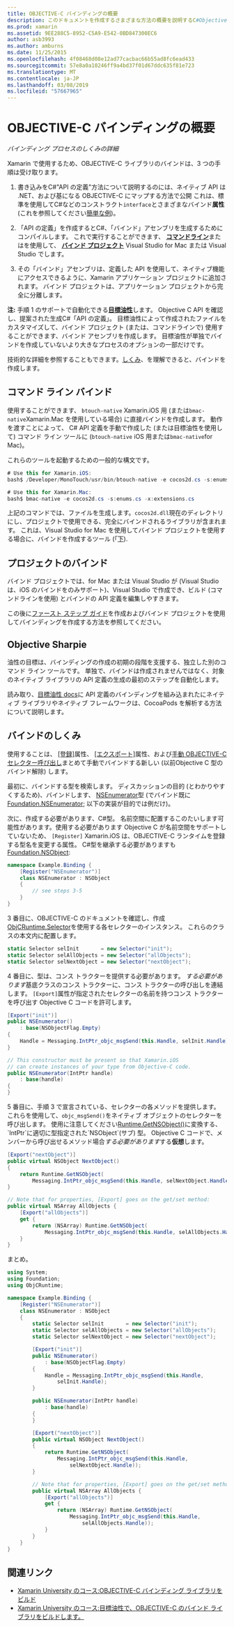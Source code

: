 ```yaml
---
title: OBJECTIVE-C バインディングの概要
description: このドキュメントを作成するさまざまな方法の概要を説明するC#Objective C コード、コマンド ライン バインド、バインド プロジェクトの場合は、目的の油性などのバインド。 また、バインドの動作方法も説明します。
ms.prod: xamarin
ms.assetid: 9EE288C5-8952-C5A9-E542-0BD847300EC6
author: asb3993
ms.author: amburns
ms.date: 11/25/2015
ms.openlocfilehash: 4f08468d08e12ad77cacbac66b55ad8fc6ead433
ms.sourcegitcommit: 57e8a0a10246ff9a4bd37f01d67ddc635f81e723
ms.translationtype: MT
ms.contentlocale: ja-JP
ms.lasthandoff: 03/08/2019
ms.locfileid: "57667965"
---
```

# <a name="overview-of-objective-c-bindings"></a>OBJECTIVE-C バインディングの概要

_バインディング プロセスのしくみの詳細_

Xamarin で使用するため、OBJECTIVE-C ライブラリのバインドは、3 つの手順は受け取ります。

1. 書き込みをC#"API の定義"方法について説明するのには、ネイティブ API は .NET、および基になる OBJECTIVE-C にマップする方法で公開 これは、標準を使用してC#などのコンストラクト`interface`とさまざまなバインド**属性**(これを参照してください[簡単な例](~/cross-platform/macios/binding/objective-c-libraries.md#Binding_an_API))。

2. 「API の定義」を作成するとC#、「バインド」アセンブリを生成するためにコンパイルします。 これで実行することができます、 [**コマンドライン**](#commandline)またはを使用して、 [**バインド プロジェクト**](#bindingproject) Visual Studio for Mac または Visual Studio でします。

3. その「バインド」アセンブリは、定義した API を使用して、ネイティブ機能にアクセスできるように、Xamarin アプリケーション プロジェクトに追加されます。
  バインド プロジェクトは、アプリケーション プロジェクトから完全に分離します。

**注:** 手順 1 のサポートで自動化できる[**目標油性**](#objectivesharpie)します。 Objective C API を確認し、提案された生成C#「API の定義」。 目標油性によって作成されたファイルをカスタマイズして、バインド プロジェクト (または、コマンドラインで) 使用することができます、バインド アセンブリを作成します。 目標油性が単独でバインドを作成していないより大きなプロセスのオプションの一部だけです。

技術的な詳細を参照することもできます。[しくみ](#howitworks)、を理解できると、バインドを作成します。

<a name="Command_Line_Bindings" /><a name="commandline" />

## <a name="command-line-bindings"></a>コマンド ライン バインド

使用することができます、 `btouch-native` Xamarin.iOS 用 (または`bmac-native`Xamarin.Mac を使用している場合) に直接バインドを作成します。 動作を渡すことによって、 C# API 定義を手動で作成した (または目標油性を使用して) コマンド ライン ツールに (`btouch-native` iOS 用または`bmac-native`for Mac)。


これらのツールを起動するための一般的な構文です。

```csharp
# Use this for Xamarin.iOS:
bash$ /Developer/MonoTouch/usr/bin/btouch-native -e cocos2d.cs -s:enums.cs -x:extensions.cs
```

```csharp
# Use this for Xamarin.Mac:
bash$ bmac-native -e cocos2d.cs -s:enums.cs -x:extensions.cs
```

上記のコマンドでは、ファイルを生成します。`cocos2d.dll`現在のディレクトリにし、プロジェクトで使用できる、完全にバインドされるライブラリが含まれます。 これは、Visual Studio for Mac を使用してバインド プロジェクトを使用する場合に、バインドを作成するツール (「[下](#bindingproject)).


<a name="bindingproject" />

## <a name="binding-project"></a>プロジェクトのバインド

バインド プロジェクトでは、for Mac または Visual Studio が (Visual Studio は、iOS のバインドをのみサポート)、Visual Studio で作成でき、ビルド (コマンドラインを使用) とバインドの API 定義を編集しやすきます。

この後に[ファースト ステップ ガイド](~/cross-platform/macios/binding/objective-c-libraries.md#Getting_Started)を作成およびバインド プロジェクトを使用してバインディングを作成する方法を参照してください。

<a name="objectivesharpie" />

## <a name="objective-sharpie"></a>Objective Sharpie

油性の目標は、バインディングの作成の初期の段階を支援する、独立した別のコマンド ライン ツールです。 単独で、バインドは作成されませんではなく、対象のネイティブ ライブラリの API 定義の生成の最初のステップを自動化します。

読み取り、[目標油性 docs](~/cross-platform/macios/binding/objective-sharpie/index.md)に API 定義のバインディングを組み込まれたにネイティブ ライブラリやネイティブ フレームワークは、CocoaPods を解析する方法について説明します。

<a name="howitworks" />

## <a name="how-binding-works"></a>バインドのしくみ

使用することは、 [[登録]](xref:Foundation.RegisterAttribute)属性、 [[エクスポート]](xref:Foundation.ExportAttribute)属性、および[手動 OBJECTIVE-C セレクター呼び出し](~/ios/internals/objective-c-selectors.md)まとめて手動でバインドする新しい (以前Objective C 型のバインド解除) します。

最初に、バインドする型を検索します。 ディスカッションの目的 (とわかりやすくするため)、バインドします、 [NSEnumerator](https://developer.apple.com/iphone/library/documentation/Cocoa/Reference/Foundation/Classes/NSEnumerator_Class/Reference/Reference.html)型 (でバインド既に[Foundation.NSEnumerator](xref:Foundation.NSEnumerator); 以下の実装が目的では例だけ)。

次に、作成する必要があります、C#型。 名前空間に配置するこのたいします可能性があります。使用する必要があります Objective C が名前空間をサポートしていないため、 `[Register]` Xamarin.iOS は、OBJECTIVE-C ランタイムを登録する型名を変更する属性。 C#型を継承する必要がありますも[Foundation.NSObject](xref:Foundation.NSObject):

```csharp
namespace Example.Binding {
    [Register("NSEnumerator")]
    class NSEnumerator : NSObject
    {
        // see steps 3-5
    }
}
```

3 番目に、OBJECTIVE-C のドキュメントを確認し、作成[ObjCRuntime.Selector](https://developer.xamarin.com/api/type/ObjCRuntime.Selector/)を使用する各セレクターのインスタンス。 これらのクラスの本文内に配置します。

```csharp
static Selector selInit       = new Selector("init");
static Selector selAllObjects = new Selector("allObjects");
static Selector selNextObject = new Selector("nextObject");
```

4 番目に、型は、コンス トラクターを提供する必要があります。 *する必要があります*基底クラスのコンス トラクターに、コンス トラクターの呼び出しを連結します。 `[Export]`属性が指定されたセレクターの名前を持つコンス トラクターを呼び出す Objective C コードを許可します。

```csharp
[Export("init")]
public NSEnumerator()
    : base(NSObjectFlag.Empty)
{
    Handle = Messaging.IntPtr_objc_msgSend(this.Handle, selInit.Handle);
}
```

```csharp
// This constructor must be present so that Xamarin.iOS
// can create instances of your type from Objective-C code.
public NSEnumerator(IntPtr handle)
    : base(handle)
{
}
```

5 番目に、手順 3 で宣言されている、セレクターの各メソッドを提供します。 これらを使用して、`objc_msgSend()`をネイティブ オブジェクトのセレクターを呼び出します。 使用に注意してください[Runtime.GetNSObject()](https://developer.xamarin.com/api/member/ObjCRuntime.Runtime.GetNSObject/(System.IntPtr))に変換する、`IntPtr`に適切に型指定された`NSObject`(サブ) 型。 Objective C コードで、メンバーから呼び出せるメソッド場合*する必要があります*する**仮想**します。

```csharp
[Export("nextObject")]
public virtual NSObject NextObject()
{
    return Runtime.GetNSObject(
        Messaging.IntPtr_objc_msgSend(this.Handle, selNextObject.Handle));
}
```

```csharp
// Note that for properties, [Export] goes on the get/set method:
public virtual NSArray AllObjects {
    [Export("allObjects")]
    get {
        return (NSArray) Runtime.GetNSObject(
            Messaging.IntPtr_objc_msgSend(this.Handle, selAllObjects.Handle));
    }
}
```

まとめ。

```csharp
using System;
using Foundation;
using ObjCRuntime;

namespace Example.Binding {
    [Register("NSEnumerator")]
    class NSEnumerator : NSObject
    {
        static Selector selInit       = new Selector("init");
        static Selector selAllObjects = new Selector("allObjects");
        static Selector selNextObject = new Selector("nextObject");

        [Export("init")]
        public NSEnumerator()
            : base(NSObjectFlag.Empty)
        {
            Handle = Messaging.IntPtr_objc_msgSend(this.Handle,
                selInit.Handle);
        }

        public NSEnumerator(IntPtr handle)
            : base(handle)
        {
        }

        [Export("nextObject")]
        public virtual NSObject NextObject()
        {
            return Runtime.GetNSObject(
                Messaging.IntPtr_objc_msgSend(this.Handle,
                    selNextObject.Handle));
        }

        // Note that for properties, [Export] goes on the get/set method:
        public virtual NSArray AllObjects {
            [Export("allObjects")]
            get {
                return (NSArray) Runtime.GetNSObject(
                    Messaging.IntPtr_objc_msgSend(this.Handle,
                        selAllObjects.Handle));
            }
        }
    }
}
```

## <a name="related-links"></a>関連リンク

- [Xamarin University のコース:OBJECTIVE-C バインディング ライブラリをビルド](https://university.xamarin.com/classes/track/all#building-an-objective-c-bindings-library)
- [Xamarin University のコース:目標油性で、OBJECTIVE-C のバインド ライブラリをビルドします。](https://university.xamarin.com/classes/track/all#build-an-objective-c-bindings-library-with-objective-sharpie)